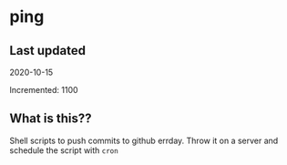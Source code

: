 # ping

## Last updated
2020-10-15

Incremented: 1100

## What is this??
Shell scripts to push commits to github errday. Throw it on a server and schedule the script with `cron`
